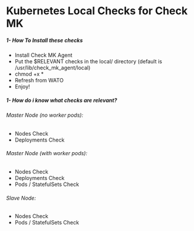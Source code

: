 # Kubernetes Local Checks for Check MK

##### 1- How To Install these checks

  - Install Check MK Agent
  - Put the $RELEVANT checks in the local/ directory (default is /usr/lib/check_mk_agent/local)
  - chmod +x *
  - Refresh from WATO
  - Enjoy!

##### 1- How do i know what checks are relevant?
 
###### Master Node (no worker pods):
 - Nodes Check
 - Deployments Check	
 
###### Master Node (with worker pods):
 - Nodes Check
 - Deployments Check
 - Pods / StatefulSets Check
 
###### Slave Node:
 - Nodes Check
 - Pods / StatefulSets Check
